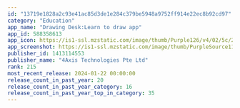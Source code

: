 ```yaml
---
id: "13719e1828a2c93e41ac85d3de1e284c379be5948a9752ff914e22ec8b92cd97"
category: "Education"
app_name: "Drawing Desk:Learn to draw app"
app_id: 588358613
app_icon: https://is1-ssl.mzstatic.com/image/thumb/Purple126/v4/02/5c/21/025c21c3-1c6c-ac3b-a8ef-dcb5056b2863/AppIcon-0-0-1x_U007emarketing-0-7-0-0-85-220.png/1024x1024bb.png
app_screenshot: https://is1-ssl.mzstatic.com/image/thumb/PurpleSource116/v4/77/8b/43/778b4327-0619-6492-83b3-8573e6de7df4/7eeaf5ab-1217-498d-901b-af35f824b66a_iPhone_5_U00275__U00282_U002c208_x_1_U002c242_U0029_1__U2013_2.png/1242x2208bb.png
publisher_id: 1413114553
publisher_name: "4Axis Technologies Pte Ltd"
rank: 215
most_recent_release: 2024-01-22 00:00:00
release_count_in_past_year: 20
release_count_in_past_year_category: 16
release_count_in_past_year_top_in_category: 35
---
```


